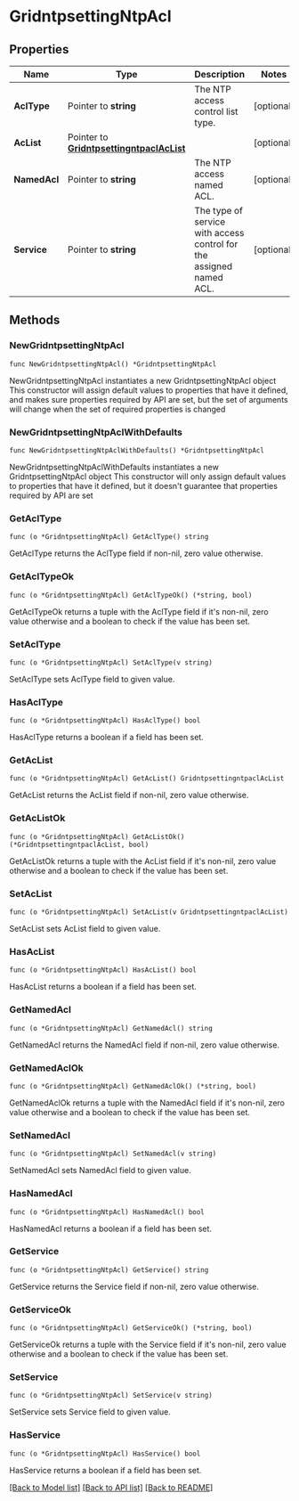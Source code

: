 # GridntpsettingNtpAcl

## Properties

Name | Type | Description | Notes
------------ | ------------- | ------------- | -------------
**AclType** | Pointer to **string** | The NTP access control list type. | [optional] 
**AcList** | Pointer to [**GridntpsettingntpaclAcList**](GridntpsettingntpaclAcList.md) |  | [optional] 
**NamedAcl** | Pointer to **string** | The NTP access named ACL. | [optional] 
**Service** | Pointer to **string** | The type of service with access control for the assigned named ACL. | [optional] 

## Methods

### NewGridntpsettingNtpAcl

`func NewGridntpsettingNtpAcl() *GridntpsettingNtpAcl`

NewGridntpsettingNtpAcl instantiates a new GridntpsettingNtpAcl object
This constructor will assign default values to properties that have it defined,
and makes sure properties required by API are set, but the set of arguments
will change when the set of required properties is changed

### NewGridntpsettingNtpAclWithDefaults

`func NewGridntpsettingNtpAclWithDefaults() *GridntpsettingNtpAcl`

NewGridntpsettingNtpAclWithDefaults instantiates a new GridntpsettingNtpAcl object
This constructor will only assign default values to properties that have it defined,
but it doesn't guarantee that properties required by API are set

### GetAclType

`func (o *GridntpsettingNtpAcl) GetAclType() string`

GetAclType returns the AclType field if non-nil, zero value otherwise.

### GetAclTypeOk

`func (o *GridntpsettingNtpAcl) GetAclTypeOk() (*string, bool)`

GetAclTypeOk returns a tuple with the AclType field if it's non-nil, zero value otherwise
and a boolean to check if the value has been set.

### SetAclType

`func (o *GridntpsettingNtpAcl) SetAclType(v string)`

SetAclType sets AclType field to given value.

### HasAclType

`func (o *GridntpsettingNtpAcl) HasAclType() bool`

HasAclType returns a boolean if a field has been set.

### GetAcList

`func (o *GridntpsettingNtpAcl) GetAcList() GridntpsettingntpaclAcList`

GetAcList returns the AcList field if non-nil, zero value otherwise.

### GetAcListOk

`func (o *GridntpsettingNtpAcl) GetAcListOk() (*GridntpsettingntpaclAcList, bool)`

GetAcListOk returns a tuple with the AcList field if it's non-nil, zero value otherwise
and a boolean to check if the value has been set.

### SetAcList

`func (o *GridntpsettingNtpAcl) SetAcList(v GridntpsettingntpaclAcList)`

SetAcList sets AcList field to given value.

### HasAcList

`func (o *GridntpsettingNtpAcl) HasAcList() bool`

HasAcList returns a boolean if a field has been set.

### GetNamedAcl

`func (o *GridntpsettingNtpAcl) GetNamedAcl() string`

GetNamedAcl returns the NamedAcl field if non-nil, zero value otherwise.

### GetNamedAclOk

`func (o *GridntpsettingNtpAcl) GetNamedAclOk() (*string, bool)`

GetNamedAclOk returns a tuple with the NamedAcl field if it's non-nil, zero value otherwise
and a boolean to check if the value has been set.

### SetNamedAcl

`func (o *GridntpsettingNtpAcl) SetNamedAcl(v string)`

SetNamedAcl sets NamedAcl field to given value.

### HasNamedAcl

`func (o *GridntpsettingNtpAcl) HasNamedAcl() bool`

HasNamedAcl returns a boolean if a field has been set.

### GetService

`func (o *GridntpsettingNtpAcl) GetService() string`

GetService returns the Service field if non-nil, zero value otherwise.

### GetServiceOk

`func (o *GridntpsettingNtpAcl) GetServiceOk() (*string, bool)`

GetServiceOk returns a tuple with the Service field if it's non-nil, zero value otherwise
and a boolean to check if the value has been set.

### SetService

`func (o *GridntpsettingNtpAcl) SetService(v string)`

SetService sets Service field to given value.

### HasService

`func (o *GridntpsettingNtpAcl) HasService() bool`

HasService returns a boolean if a field has been set.


[[Back to Model list]](../README.md#documentation-for-models) [[Back to API list]](../README.md#documentation-for-api-endpoints) [[Back to README]](../README.md)


